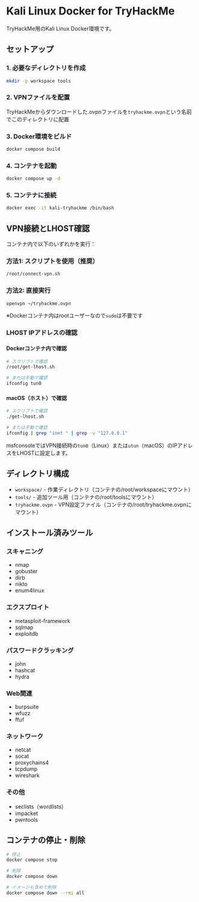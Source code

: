 # Kali Linux Docker for TryHackMe

TryHackMe用のKali Linux Docker環境です。

## セットアップ

### 1. 必要なディレクトリを作成
```bash
mkdir -p workspace tools
```

### 2. VPNファイルを配置
TryHackMeからダウンロードした.ovpnファイルを`tryhackme.ovpn`という名前でこのディレクトリに配置

### 3. Docker環境をビルド
```bash
docker compose build
```

### 4. コンテナを起動
```bash
docker compose up -d
```

### 5. コンテナに接続
```bash
docker exec -it kali-tryhackme /bin/bash
```

## VPN接続とLHOST確認

コンテナ内で以下のいずれかを実行：

### 方法1: スクリプトを使用（推奨）
```bash
/root/connect-vpn.sh
```

### 方法2: 直接実行
```bash
openvpn ~/tryhackme.ovpn
```
※Dockerコンテナ内はrootユーザーなので`sudo`は不要です

### LHOST IPアドレスの確認

#### Dockerコンテナ内で確認
```bash
# スクリプトで確認
/root/get-lhost.sh

# または手動で確認
ifconfig tun0
```

#### macOS（ホスト）で確認
```bash
# スクリプトで確認
./get-lhost.sh

# または手動で確認
ifconfig | grep "inet " | grep -v "127.0.0.1"
```

msfconsoleではVPN接続時の`tun0`（Linux）または`utun`（macOS）のIPアドレスをLHOSTに設定します。

## ディレクトリ構成

- `workspace/` - 作業ディレクトリ（コンテナの/root/workspaceにマウント）
- `tools/` - 追加ツール用（コンテナの/root/toolsにマウント）
- `tryhackme.ovpn` - VPN設定ファイル（コンテナの/root/tryhackme.ovpnにマウント）

## インストール済みツール

### スキャニング
- nmap
- gobuster
- dirb
- nikto
- enum4linux

### エクスプロイト
- metasploit-framework
- sqlmap
- exploitdb

### パスワードクラッキング
- john
- hashcat
- hydra

### Web関連
- burpsuite
- wfuzz
- ffuf

### ネットワーク
- netcat
- socat
- proxychains4
- tcpdump
- wireshark

### その他
- seclists（wordlists）
- impacket
- pwntools

## コンテナの停止・削除

```bash
# 停止
docker compose stop

# 削除
docker compose down

# イメージも含めて削除
docker compose down --rmi all
```